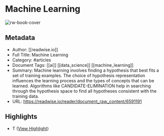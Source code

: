 # Machine Learning

![rw-book-cover](https://readwise-assets.s3.amazonaws.com/media/reader/parsed_document_assets/6591191/qXmeFJrp1yu1ofkD2LN0aF1nU2H3h5GwVq47WUoqrd4-cover-6591191.png)

## Metadata
- Author: [[readwise.io]]
- Full Title: Machine Learning
- Category: #articles
- Document Tags: [[ai]] [[data_science]] [[machine_learning]] 
- Summary: Machine learning involves finding a hypothesis that best fits a set of training examples. The choice of hypothesis representation influences the learning process and the types of concepts that can be learned. Algorithms like CANDIDATE-ELIMINATION help in searching through the hypothesis space to find all hypotheses consistent with the training data.
- URL: https://readwise.io/reader/document_raw_content/6591191

## Highlights
- T ([View Highlight](https://read.readwise.io/read/01jhgs4gjbez8v30apvz43z6wb))



